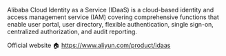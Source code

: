 Alibaba Cloud Identity as a Service (IDaaS) is a cloud-based identity and access management service (IAM) covering comprehensive functions that enable user portal, user directory, flexible authentication, single sign-on, centralized authorization, and audit reporting.

Official website 🏠 https://www.aliyun.com/product/idaas
